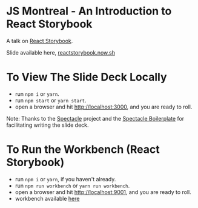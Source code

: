 # JS Montreal - An Introduction to React Storybook
A talk on [React Storybook](https://github.com/kadirahq/react-storybook).

Slide available here, [reactstorybook.now.sh](https://reactstorybook.now.sh)

# To View The Slide Deck Locally
* run `npm i` or `yarn`.
* run  `npm start` or `yarn start`.
* open a browser and hit [http://localhost:3000](http://localhost:3000), and you are ready to roll.

Note: Thanks to the [Spectacle](https://github.com/FormidableLabs/spectacle) project and the [Spectacle Boilerplate](https://github.com/FormidableLabs/spectacle-boilerplate) for facilitating writing the slide deck.

# To Run the Workbench (React Storybook)
* run `npm i` or `yarn`, if you haven't already.
* run `npm run workbench` or `yarn run workbench`.
* open a browser and hit [http://localhost:9001](http://localhost:9001), and you are ready to roll.
* workbench available [here](https://deploy-workbench-jcvxcptsmh.now.sh)
